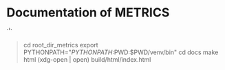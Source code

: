 # Documentation of METRICS

`̀̀``
>  cd root_dir_metrics
>  export PYTHONPATH="$PYTHONPATH:$PWD:$PWD/venv/bin"
> cd docs 
> make html
> (xdg-open | open) build/html/index.html
```